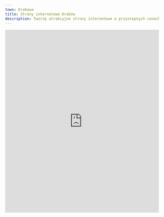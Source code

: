 ```yaml
---
town: Krakowa
title: Strony internetowe Kraków
description: Tworzę atrakcyjne strony internetowe w przystepnych cenach dla firm z Krakowa. Zadzwoń do mnie +48 788 660 190
---
```


<iframe src="https://www.google.com/maps/embed?pb=!1m18!1m12!1m3!1d163974.70244288145!2d19.840068065794945!3d50.046869455247574!2m3!1f0!2f0!3f0!3m2!1i1024!2i768!4f13.1!3m3!1m2!1s0x471644c0354e18d1%3A0xb46bb6b576478abf!2zS3Jha8Ozdw!5e0!3m2!1spl!2spl!4v1682840333452!5m2!1spl!2spl" width="100%" height="600" style="border:0;" allowfullscreen="" loading="lazy" referrerpolicy="no-referrer-when-downgrade"></iframe>

